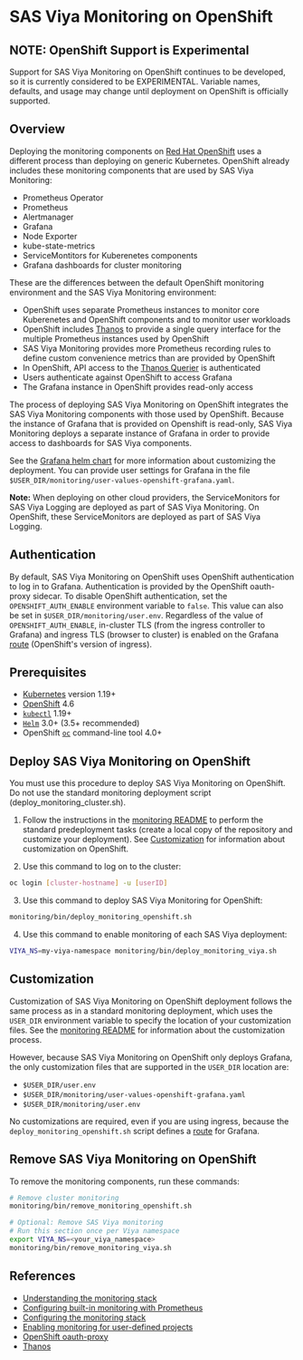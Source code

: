 # SAS Viya Monitoring on OpenShift

## NOTE: OpenShift Support is Experimental

Support for SAS Viya Monitoring on OpenShift continues to be developed, 
so it is currently considered to be EXPERIMENTAL. Variable names, defaults, 
and usage may change until deployment on OpenShift is officially supported.

## Overview

Deploying the monitoring components on [Red Hat OpenShift](https://www.openshift.com/)
uses a different process than deploying on generic Kubernetes. OpenShift
already includes these monitoring components that are used by SAS Viya
Monitoring:

* Prometheus Operator
* Prometheus
* Alertmanager
* Grafana
* Node Exporter
* kube-state-metrics
* ServiceMontitors for Kuberenetes components
* Grafana dashboards for cluster monitoring

These are the differences between the default OpenShift monitoring environment
and the SAS Viya Monitoring environment:

* OpenShift uses separate Prometheus instances to monitor core
Kuberenetes and OpenShift components and to monitor user workloads
* OpenShift includes [Thanos](https://github.com/thanos-io/thanos) to provide a
single query interface for the multiple Prometheus instances used by OpenShift
* SAS Viya Monitoring provides more Prometheus recording rules to define custom
convenience metrics than are provided by OpenShift
* In OpenShift, API access to the [Thanos Querier](https://github.com/thanos-io/thanos/blob/main/docs/components/query.md)
is authenticated
* Users authenticate against OpenShift to access Grafana
* The Grafana instance in OpenShift provides read-only access

The process of deploying SAS Viya Monitoring on OpenShift integrates the SAS
Viya Monitoring components with those used by OpenShift. Because the instance
of Grafana that is provided on Openshift is read-only, SAS Viya Monitoring
deploys a separate instance of Grafana in order to provide access to dashboards
for SAS Viya components.

See the [Grafana helm chart](https://github.com/grafana/helm-charts/tree/main/charts/grafana)
for more information about customizing the deployment. You can provide 
user settings for Grafana in the file `$USER_DIR/monitoring/user-values-openshift-grafana.yaml`.

**Note:** When deploying on other cloud providers, the ServiceMonitors for SAS
Viya Logging are deployed as part of SAS Viya Monitoring. On OpenShift, these
ServiceMonitors are deployed as part of SAS Viya Logging.

## Authentication

By default, SAS Viya Monitoring on OpenShift uses OpenShift
authentication to log in to Grafana. Authentication is provided by the OpenShift
oauth-proxy sidecar. To disable OpenShift authentication, set the
`OPENSHIFT_AUTH_ENABLE` environment variable to `false`. This value can also
be set in `$USER_DIR/monitoring/user.env`. Regardless of the value of
`OPENSHIFT_AUTH_ENABLE`, in-cluster TLS (from the ingress controller
to Grafana) and ingress TLS (browser to cluster) is enabled on the Grafana
[route](https://docs.openshift.com/container-platform/4.7/rest_api/network_apis/route-route-openshift-io-v1.html)
(OpenShift's version of ingress).

## Prerequisites

* [Kubernetes](https://kubernetes.io/) version 1.19+
* [OpenShift](https://www.openshift.com/) 4.6
* [`kubectl`](https://kubernetes.io/docs/tasks/tools/) 1.19+
* [`Helm`](https://helm.sh/docs/intro/install/) 3.0+ (3.5+ recommended)
* OpenShift [`oc`](https://docs.openshift.com/container-platform/3.6/cli_reference/get_started_cli.html)
command-line tool 4.0+

## Deploy SAS Viya Monitoring on OpenShift

You must use this procedure to deploy SAS Viya Monitoring on OpenShift. Do not
use the standard monitoring deployment script (deploy_monitoring_cluster.sh).

1. Follow the instructions in the [monitoring README](README.md#mon_pre_dep) to
perform the standard predeployment tasks (create a local copy of the repository and
customize your deployment). See [Customization](#mon_os_cust) for information about
customization on OpenShift.

2. Use this command to log on to the cluster:

```bash
oc login [cluster-hostname] -u [userID]
```

3. Use this command to deploy SAS Viya Monitoring for OpenShift:

```bash
monitoring/bin/deploy_monitoring_openshift.sh
```

4. Use this command to enable monitoring of each SAS Viya deployment:

```bash
VIYA_NS=my-viya-namespace monitoring/bin/deploy_monitoring_viya.sh
```

## <a name="mon_os_cust"></a>Customization

Customization of SAS Viya Monitoring on OpenShift deployment follows the same
process as in a standard monitoring deployment, which uses the `USER_DIR`
environment variable to specify the location of your customization files.
See the
[monitoring README](README.md#mon_custom) for information about the
customization process.

However, because SAS Viya Monitoring on OpenShift only deploys Grafana, the
only customization files that are supported in the `USER_DIR` location are:

* `$USER_DIR/user.env`
* `$USER_DIR/monitoring/user-values-openshift-grafana.yaml`
* `$USER_DIR/monitoring/user.env`

No customizations are required, even if you are using ingress, because the
`deploy_monitoring_openshift.sh` script defines a
[route](https://docs.openshift.com/enterprise/3.0/architecture/core_concepts/routes.html)
for Grafana.

## Remove SAS Viya Monitoring on OpenShift

To remove the monitoring components, run these commands:

```bash
# Remove cluster monitoring
monitoring/bin/remove_monitoring_openshift.sh

# Optional: Remove SAS Viya monitoring
# Run this section once per Viya namespace
export VIYA_NS=<your_viya_namespace>
monitoring/bin/remove_monitoring_viya.sh
```

## References

* [Understanding the monitoring stack](https://docs.openshift.com/container-platform/4.7/monitoring/understanding-the-monitoring-stack.html)
* [Configuring built-in monitoring with Prometheus](https://docs.openshift.com/container-platform/4.7/operators/operator_sdk/osdk-monitoring-prometheus.html)
* [Configuring the monitoring stack](https://docs.openshift.com/container-platform/4.7/monitoring/configuring-the-monitoring-stack.html)
* [Enabling monitoring for user-defined projects](https://docs.openshift.com/container-platform/4.7/monitoring/enabling-monitoring-for-user-defined-projects.html)
* [OpenShift oauth-proxy](https://github.com/openshift/oauth-proxy)
* [Thanos](https://github.com/thanos-io/thanos)
